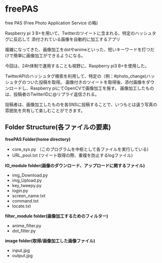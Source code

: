 # freePAS
free PAS (Free Photo Application Service の略)

Raspberry pi 3 B+を用いて、Twitterのツイートに含まれる、特定のハッシュタグに反応して
添付されている画像を自動的に加工するアプリ

複雑になってきた、画像加工をdotやanimeといった、短いキーワードを打つだけで簡単に画像加工ができるようになる。

今回は、24h体制で運用することも視野に、Raspberry pi3 B+を使用した。

TwitterAPIのハッシュタグ検索を利用して、特定の（例：#photo_change)ハッシュタグのついた投稿を取得。
画像付きのツイートを取得後、添付画像をダウンロードし、Raspberry piにてOpenCVで画像加工を施す。
画像加工したものは、投稿者のTwitterIDに@リプライ返信される。

投稿者は、画像加工したものを各SNSに投稿することで、いつもとは違う写真の雰囲気を共有して楽しむことができます。

## Folder Structure(各ファイルの要素)

**freePAS Folder(home directory)**
 * core_sys.py （このプログラムを中枢として各ファイルを実行している)
 * URL_pool.txt (ツイート取得の際、重複を防止するlogファイル) 

**IO_module folder(画像のダウンロード、アップロードに関するファイル)**
  *	img_Download.py    
  *	img_Upload.py  
  *	key_tweepy.py
  *	login.py
  *	screen_name.txt
  *	command.txt
  *	locate.txt

**filter_module folder(画像加工するためのフィルター)**
  *	anime_filter.py
  *	dot_filter.py
  
**image folder(取得/画像加工した画像ファイル)**
  *	input.jpg
  *	output.jpg

